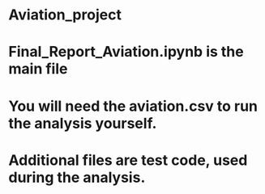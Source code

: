 # Aviation_project

# Final_Report_Aviation.ipynb is the main file

# You will need the aviation.csv to run the analysis yourself. 


# Additional files are test code, used during the analysis. 
